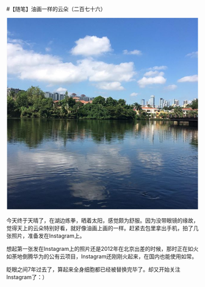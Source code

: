 #【随笔】油画一样的云朵（二百七十六）



![image-20190906125106105](image-20190906125106105.png)

今天终于天晴了，在湖边练拳，晒着太阳，感觉颇为舒服。因为没带眼镜的缘故，觉得天上的云朵特别好看，就好像油画上画的一样。赶紧去包里拿出手机，拍了几张照片，准备发在Instagram上。

想起第一张发在Instagram上的照片还是2012年在北京出差的时候，那时正在如火如荼地倒腾华为的公有云项目，Instagram还刚刚火起来，在国内也能使用如常。

眨眼之间7年过去了，算起来全身细胞都已经被替换完毕了。却又开始关注Instagram了：）